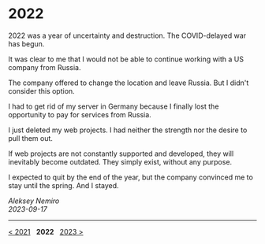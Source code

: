 # 2022

2022 was a year of uncertainty and destruction. The COVID-delayed war has begun.

It was clear to me that I would not be able to continue working with a US company from Russia.

The company offered to change the location and leave Russia. But I didn't consider this option.

I had to get rid of my server in Germany because I finally lost the opportunity to pay for services from Russia.

I just deleted my web projects. I had neither the strength nor the desire to pull them out.

If web projects are not constantly supported and developed, they will inevitably become outdated. They simply exist, without any purpose.

I expected to quit by the end of the year, but the company convinced me to stay until the spring. And I stayed.

_Aleksey Nemiro  
2023-09-17_

---
[< 2021](/2021) &nbsp; **2022** &nbsp; [2023 >](/2023)
